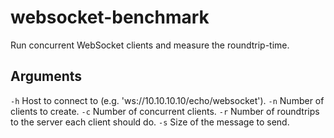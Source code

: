 websocket-benchmark
=========

Run concurrent WebSocket clients and measure the roundtrip-time.

Arguments
---------
`-h` Host to connect to (e.g. 'ws://10.10.10.10/echo/websocket').
`-n` Number of clients to create.
`-c` Number of concurrent clients.
`-r` Number of roundtrips to the server each client should do.
`-s` Size of the message to send.
